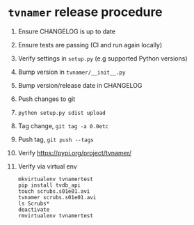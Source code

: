 # `tvnamer` release procedure

1. Ensure CHANGELOG is up to date
2. Ensure tests are passing (CI and run again locally)
3. Verify settings in `setup.py` (e.g supported Python versions)
4. Bump version in `tvnamer/__init__.py`
5. Bump version/release date in CHANGELOG
6. Push changes to git
7. `python setup.py sdist upload`
8. Tag change, `git tag -a 0.0etc`
9. Push tag, `git push --tags`
10. Verify https://pypi.org/project/tvnamer/
11. Verify via virtual env

        mkvirtualenv tvnamertest
        pip install tvdb_api
        touch scrubs.s01e01.avi
        tvnamer scrubs.s01e01.avi
        ls Scrubs*
        deactivate
        rmvirtualenv tvnamertest
